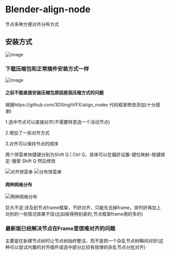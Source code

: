 # Blender-align-node
节点多种方便对齐分布方式
## 安装方式
![image](https://github.com/yunkezengren/Blender-align-node/assets/98995559/5a2d8163-e825-4b93-8860-a02652a390da)
### 下载压缩包和正常插件安装方式一样
![image](https://github.com/yunkezengren/Blender-align-node/assets/98995559/4b5b6687-229a-494d-92f5-edb3ac06a810)
#### 之前不能直接安装压缩包原因是我压缩方式的问题
根据https://github.com/3DSinghVFX/align_nodes 代码框架修改添加(十分感谢)

1.选中节点可以直接对齐(不需要特意选一个活动节点)

2.增加了一些对齐方式

3.对齐可以保持节点的顺序

两个饼菜单快捷键分别为Shift Q | Ctrl Q，具体可以在偏好设置-键位映射-按键绑定-搜索 Shift Q 然后修改

![对齐饼菜单](https://github.com/yunkezengren/Blender-align-node/assets/98995559/61279459-67f0-4141-a7da-447cdbd05a35)
![分布饼菜单](https://github.com/yunkezengren/Blender-align-node/assets/98995559/fed572e1-5956-432b-b789-22120c8b3a63)

#### 两种网格分布
![两种网格分布](https://github.com/yunkezengren/Blender-align-node/assets/98995559/868a4db2-27b0-4705-8028-ca6136025cd6)


巨大不足:涉及到节点frame框架，不好对齐，只能先去掉frame，排列好再加上
对别的一些情况效果不佳(比如挨得特别紧的,节点框架frame用的多的)

### 最新版已经解决节点在Frame里很难对齐的问题

主要是在新建节点树时让节点树始终整洁，而不是把一个杂乱节点树瞬间对好(这种可以尝试内置的对齐插件或选中部分比较有规律的杂乱节点分批对齐)
